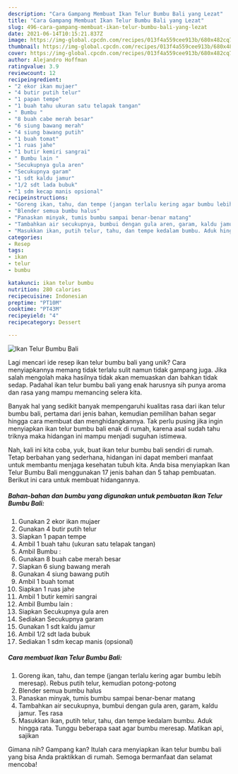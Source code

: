 ```yaml
---
description: "Cara Gampang Membuat Ikan Telur Bumbu Bali yang Lezat"
title: "Cara Gampang Membuat Ikan Telur Bumbu Bali yang Lezat"
slug: 496-cara-gampang-membuat-ikan-telur-bumbu-bali-yang-lezat
date: 2021-06-14T10:15:21.837Z
image: https://img-global.cpcdn.com/recipes/013f4a559cee913b/680x482cq70/ikan-telur-bumbu-bali-foto-resep-utama.jpg
thumbnail: https://img-global.cpcdn.com/recipes/013f4a559cee913b/680x482cq70/ikan-telur-bumbu-bali-foto-resep-utama.jpg
cover: https://img-global.cpcdn.com/recipes/013f4a559cee913b/680x482cq70/ikan-telur-bumbu-bali-foto-resep-utama.jpg
author: Alejandro Hoffman
ratingvalue: 3.9
reviewcount: 12
recipeingredient:
- "2 ekor ikan mujaer"
- "4 butir putih telur"
- "1 papan tempe"
- "1 buah tahu ukuran satu telapak tangan"
- " Bumbu "
- "8 buah cabe merah besar"
- "6 siung bawang merah"
- "4 siung bawang putih"
- "1 buah tomat"
- "1 ruas jahe"
- "1 butir kemiri sangrai"
- " Bumbu lain "
- "Secukupnya gula aren"
- "Secukupnya garam"
- "1 sdt kaldu jamur"
- "1/2 sdt lada bubuk"
- "1 sdm kecap manis opsional"
recipeinstructions:
- "Goreng ikan, tahu, dan tempe (jangan terlalu kering agar bumbu lebih meresap). Rebus putih telur, kemudian potong-potong"
- "Blender semua bumbu halus"
- "Panaskan minyak, tumis bumbu sampai benar-benar matang"
- "Tambahkan air secukupnya, bumbui dengan gula aren, garam, kaldu jamur. Tes rasa"
- "Masukkan ikan, putih telur, tahu, dan tempe kedalam bumbu. Aduk hingga rata. Tunggu beberapa saat agar bumbu meresap. Matikan api, sajikan"
categories:
- Resep
tags:
- ikan
- telur
- bumbu

katakunci: ikan telur bumbu 
nutrition: 280 calories
recipecuisine: Indonesian
preptime: "PT10M"
cooktime: "PT43M"
recipeyield: "4"
recipecategory: Dessert

---
```



![Ikan Telur Bumbu Bali](https://img-global.cpcdn.com/recipes/013f4a559cee913b/680x482cq70/ikan-telur-bumbu-bali-foto-resep-utama.jpg)

Lagi mencari ide resep ikan telur bumbu bali yang unik? Cara menyiapkannya memang tidak terlalu sulit namun tidak gampang juga. Jika salah mengolah maka hasilnya tidak akan memuaskan dan bahkan tidak sedap. Padahal ikan telur bumbu bali yang enak harusnya sih punya aroma dan rasa yang mampu memancing selera kita.



Banyak hal yang sedikit banyak mempengaruhi kualitas rasa dari ikan telur bumbu bali, pertama dari jenis bahan, kemudian pemilihan bahan segar hingga cara membuat dan menghidangkannya. Tak perlu pusing jika ingin menyiapkan ikan telur bumbu bali enak di rumah, karena asal sudah tahu triknya maka hidangan ini mampu menjadi suguhan istimewa.


Nah, kali ini kita coba, yuk, buat ikan telur bumbu bali sendiri di rumah. Tetap berbahan yang sederhana, hidangan ini dapat memberi manfaat untuk membantu menjaga kesehatan tubuh kita. Anda bisa menyiapkan Ikan Telur Bumbu Bali menggunakan 17 jenis bahan dan 5 tahap pembuatan. Berikut ini cara untuk membuat hidangannya.

<!--inarticleads1-->

##### Bahan-bahan dan bumbu yang digunakan untuk pembuatan Ikan Telur Bumbu Bali:

1. Gunakan 2 ekor ikan mujaer
1. Gunakan 4 butir putih telur
1. Siapkan 1 papan tempe
1. Ambil 1 buah tahu (ukuran satu telapak tangan)
1. Ambil  Bumbu :
1. Gunakan 8 buah cabe merah besar
1. Siapkan 6 siung bawang merah
1. Gunakan 4 siung bawang putih
1. Ambil 1 buah tomat
1. Siapkan 1 ruas jahe
1. Ambil 1 butir kemiri sangrai
1. Ambil  Bumbu lain :
1. Siapkan Secukupnya gula aren
1. Sediakan Secukupnya garam
1. Gunakan 1 sdt kaldu jamur
1. Ambil 1/2 sdt lada bubuk
1. Sediakan 1 sdm kecap manis (opsional)




<!--inarticleads2-->

##### Cara membuat Ikan Telur Bumbu Bali:

1. Goreng ikan, tahu, dan tempe (jangan terlalu kering agar bumbu lebih meresap). Rebus putih telur, kemudian potong-potong
1. Blender semua bumbu halus
1. Panaskan minyak, tumis bumbu sampai benar-benar matang
1. Tambahkan air secukupnya, bumbui dengan gula aren, garam, kaldu jamur. Tes rasa
1. Masukkan ikan, putih telur, tahu, dan tempe kedalam bumbu. Aduk hingga rata. Tunggu beberapa saat agar bumbu meresap. Matikan api, sajikan




Gimana nih? Gampang kan? Itulah cara menyiapkan ikan telur bumbu bali yang bisa Anda praktikkan di rumah. Semoga bermanfaat dan selamat mencoba!
